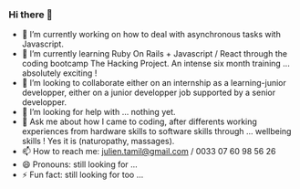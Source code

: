 ### Hi there 👋

<!--
**Ju777/Ju777** is a ✨ _special_ ✨ repository because its `README.md` (this file) appears on your GitHub profile.

Here are some ideas to get you started: -->

- 🔭 I’m currently working on how to deal with asynchronous tasks with Javascript.
- 🌱 I’m currently learning Ruby On Rails + Javascript / React through the coding bootcamp The Hacking Project. An intense six month training ... absolutely exciting ! 
- 👯 I’m looking to collaborate either on an internship as a learning-junior developper, either on a junior developper job supported by a senior developper.
- 🤔 I’m looking for help with ... nothing yet.
- 💬 Ask me about how I came to coding, after differents working experiences from hardware skills to software skills through ... wellbeing skills ! Yes it is (naturopathy, massages).
- 📫 How to reach me: julien.tamil@gmail.com / 0033 07 60 98 56 26
- 😄 Pronouns: still looking for ...
- ⚡ Fun fact: still looking for too ... 

